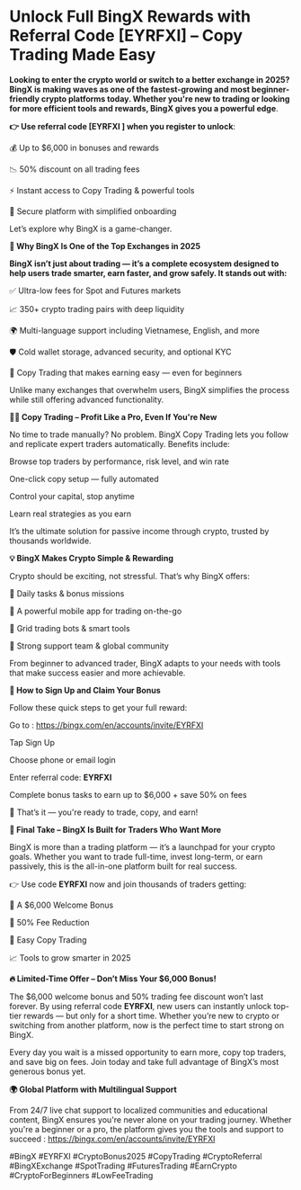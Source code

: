 # Unlock Full BingX Rewards with Referral Code [EYRFXI] – Copy Trading Made Easy

**Looking to enter the crypto world or switch to a better exchange in 2025? BingX is making waves as one of the fastest-growing and most beginner-friendly crypto platforms today. Whether you're new to trading or looking for more efficient tools and rewards, BingX gives you a powerful edge**.

**👉 Use referral code [EYRFXI ] when you register to unlock**:

💰 Up to $6,000 in bonuses and rewards

📉 50% discount on all trading fees

⚡ Instant access to Copy Trading & powerful tools

🔐 Secure platform with simplified onboarding

Let’s explore why BingX is a game-changer.

**🚀 Why BingX Is One of the Top Exchanges in 2025**

**BingX isn’t just about trading — it’s a complete ecosystem designed to help users trade smarter, earn faster, and grow safely. It stands out with:**

✅ Ultra-low fees for Spot and Futures markets

📈 350+ crypto trading pairs with deep liquidity

🌍 Multi-language support including Vietnamese, English, and more

🛡️ Cold wallet storage, advanced security, and optional KYC

🎯 Copy Trading that makes earning easy — even for beginners

Unlike many exchanges that overwhelm users, BingX simplifies the process while still offering advanced functionality.

**👨‍🏫 Copy Trading – Profit Like a Pro, Even If You're New**

No time to trade manually? No problem. BingX Copy Trading lets you follow and replicate expert traders automatically. Benefits include:

Browse top traders by performance, risk level, and win rate

One-click copy setup — fully automated

Control your capital, stop anytime

Learn real strategies as you earn

It’s the ultimate solution for passive income through crypto, trusted by thousands worldwide.

**💡 BingX Makes Crypto Simple & Rewarding**

Crypto should be exciting, not stressful. That’s why BingX offers:

🎁 Daily tasks & bonus missions

📱 A powerful mobile app for trading on-the-go

🔧 Grid trading bots & smart tools

🤝 Strong support team & global community

From beginner to advanced trader, BingX adapts to your needs with tools that make success easier and more achievable.

**📝 How to Sign Up and Claim Your Bonus**

Follow these quick steps to get your full reward:

Go to  : https://bingx.com/en/accounts/invite/EYRFXI

Tap Sign Up

Choose phone or email login

Enter referral code: **EYRFXI**

Complete bonus tasks to earn up to $6,000 + save 50% on fees

🎉 That’s it — you're ready to trade, copy, and earn!

**💬 Final Take – BingX Is Built for Traders Who Want More**

BingX is more than a trading platform — it’s a launchpad for your crypto goals. Whether you want to trade full-time, invest long-term, or earn passively, this is the all-in-one platform built for real success.

👉 Use code **EYRFXI** now and join thousands of traders getting:

💸 A $6,000 Welcome Bonus

🔻 50% Fee Reduction

🔄 Easy Copy Trading

📈 Tools to grow smarter in 2025

**🔥 Limited-Time Offer – Don’t Miss Your $6,000 Bonus!**

The $6,000 welcome bonus and 50% trading fee discount won’t last forever. By using referral code **EYRFXI**, new users can instantly unlock top-tier rewards — but only for a short time. Whether you’re new to crypto or switching from another platform, now is the perfect time to start strong on BingX.

Every day you wait is a missed opportunity to earn more, copy top traders, and save big on fees. Join today and take full advantage of BingX’s most generous bonus yet.

**🌍 Global Platform with Multilingual Support**

From 24/7 live chat support to localized communities and educational content, BingX ensures you're never alone on your trading journey. Whether you're a beginner or a pro, the platform gives you the tools and support to succeed : https://bingx.com/en/accounts/invite/EYRFXI

#BingX #EYRFXI #CryptoBonus2025 #CopyTrading #CryptoReferral #BingXExchange #SpotTrading #FuturesTrading #EarnCrypto #CryptoForBeginners #LowFeeTrading

